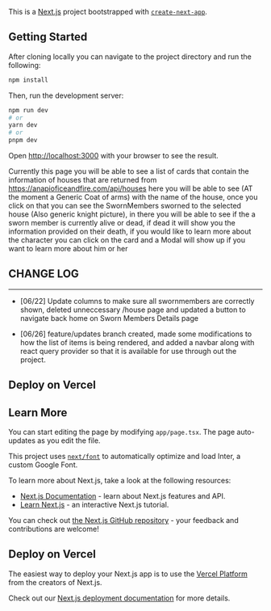 This is a [Next.js](https://nextjs.org/) project bootstrapped with [`create-next-app`](https://github.com/vercel/next.js/tree/canary/packages/create-next-app).

## Getting Started

After cloning locally you can navigate to the project directory and run the following:

```bash
npm install
```

Then, run the development server:

```bash
npm run dev
# or
yarn dev
# or
pnpm dev
```

Open [http://localhost:3000](http://localhost:3000) with your browser to see the result.

Currently this page you will be able to see a list of cards that contain the information of houses that are returned from https://anapioficeandfire.com/api/houses here you will be able to see (AT the moment a Generic Coat of arms) with the name of the house, once you click on that you can see the SwornMembers sworned to the selected house (Also generic knight picture), in there you will be able to see if the a sworn member is currently alive or dead, if dead it will show you the information provided on their death, if you would like to learn more about the character you can click on the card and a Modal will show up if you want to learn more about him or her

## CHANGE LOG
***
* [06/22] Update columns to make sure all swornmembers are correctly shown, deleted unneccessary /house page and updated a button to navigate back home on Sworn Members Details page
 
* [06/26] feature/updates branch created, made some modifications to how the list of items is being rendered, and added a navbar along with react query provider so that it is available for use through out the project. 

## Deploy on Vercel

## Learn More

You can start editing the page by modifying `app/page.tsx`. The page auto-updates as you edit the file.

This project uses [`next/font`](https://nextjs.org/docs/basic-features/font-optimization) to automatically optimize and load Inter, a custom Google Font.

To learn more about Next.js, take a look at the following resources:

- [Next.js Documentation](https://nextjs.org/docs) - learn about Next.js features and API.
- [Learn Next.js](https://nextjs.org/learn) - an interactive Next.js tutorial.

You can check out [the Next.js GitHub repository](https://github.com/vercel/next.js/) - your feedback and contributions are welcome!

## Deploy on Vercel

The easiest way to deploy your Next.js app is to use the [Vercel Platform](https://vercel.com/new?utm_medium=default-template&filter=next.js&utm_source=create-next-app&utm_campaign=create-next-app-readme) from the creators of Next.js.

Check out our [Next.js deployment documentation](https://nextjs.org/docs/deployment) for more details.
